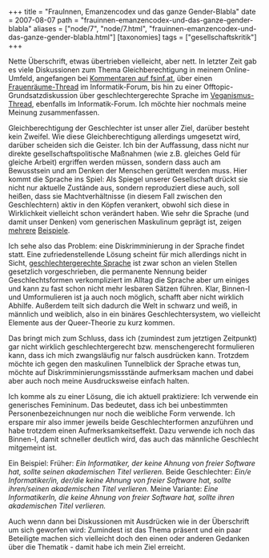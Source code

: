 +++
title = "FrauInnen, Emanzencodex und das ganze Gender-Blabla"
date = 2007-08-07
path = "frauinnen-emanzencodex-und-das-ganze-gender-blabla"
aliases = ["node/7", "node/7.html", "frauinnen-emanzencodex-und-das-ganze-gender-blabla.html"]
[taxonomies]
tags = ["gesellschaftskritik"]
+++

Nette Überschrift, etwas übertrieben vielleicht, aber nett. In letzter Zeit gab es viele Diskussionen zum Thema Gleichberechtigung in meinem Online-Umfeld, angefangen bei <a href="http://fsinf.at/node/449">Kommentaren auf fsinf.at</a>, über einen <a href="http://www.informatik-forum.at/showthread.php?t=54487">Frauenräume-Thread</a> im Informatik-Forum, bis hin zu einer Offtopic-Grundsatzdiskussion über geschlechtergerechte Sprache im <a href="http://www.informatik-forum.at/showthread.php?t=53667">Veganismus-Thread</a>, ebenfalls im Informatik-Forum. Ich möchte hier nochmals meine Meinung zusammenfassen.

<!-- more --> Gleichberechtigung der Geschlechter ist unser aller Ziel, darüber besteht kein Zweifel. Wie diese Gleichberechtigung allerdings umgesetzt wird, darüber scheiden sich die Geister. Ich bin der Auffassung, dass nicht nur direkte gesellschaftspolitische Maßnahmen (wie z.B. gleiches Geld für gleiche Arbeit) ergriffen werden müssen, sondern dass auch am Bewusstsein und am Denken der Menschen gerüttelt werden muss. Hier kommt die Sprache ins Spiel: Als Spiegel unserer Gesellschaft drückt sie nicht nur aktuelle Zustände aus, sondern reproduziert diese auch, soll heißen, dass sie Machtverhältnisse (in diesem Fall zwischen den Geschlechtern) aktiv in den Köpfen verankert, obwohl sich diese in Wirklichkeit vielleicht schon verändert haben. Wie sehr die Sprache (und damit unser Denken) vom generischen Maskulinum geprägt ist, zeigen <a href="http://www.diss-duisburg.de/Internetbibliothek/Artikel/Gewalt_gegen_Frauen.htm">mehrere</a> <a href="http://www.informatik-forum.at/showpost.php?p=446858&amp;postcount=780">Beispiele</a>.

Ich sehe also das Problem: eine Diskrimminierung in der Sprache findet statt. Eine zufriedenstellende Lösung scheint für mich allerdings nicht in Sicht, <a href="http://www.wu-wien.ac.at/service/gender/index/edit/geschlecht_formulieren.pdf" target="_blank">geschlechtergerechte Sprache</a> ist zwar schon an vielen Stellen gesetzlich vorgeschrieben, die permanente Nennung beider Geschlechtsformen verkompliziert im Alltag die Sprache aber um einiges und kann zu fast schon nicht mehr lesbaren Sätzen führen. Klar, Binnen-I und Umformulieren ist ja auch noch möglich, schafft aber nicht wirklich Abhilfe. Außerdem teilt sich dadurch die Welt in schwarz und weiß, in männlich und weiblich, also in ein binäres Geschlechtersystem, wo vielleicht Elemente aus der Queer-Theorie zu kurz kommen.

Das bringt mich zum Schluss, dass ich (zumindest zum jetztigen Zeitpunkt) gar nicht wirklich geschlechtergerecht bzw. menschengerecht formulieren kann, dass ich mich zwangsläufig nur falsch ausdrücken kann. Trotzdem möchte ich gegen den maskulinen Tunnelblick der Sprache etwas tun, möchte auf Diskrimminierungsmissstände aufmerksam machen und dabei aber auch noch meine Ausdrucksweise einfach halten.

Ich komme als zu einer Lösung, die ich aktuell praktiziere: Ich verwende ein generisches Femininum. Das bedeutet, dass ich bei unbestimmten Personenbezeichnungen nur noch die weibliche Form verwende. Ich erspare mir also immer jeweils beide Geschlechterformen anzuführen und habe trotzdem einen Aufmerksamkeitseffekt. Dazu verwende ich noch das Binnen-I, damit schneller deutlich wird, das auch das männliche Geschlecht mitgemeint ist.

Ein Beispiel:
Früher: <em>Ein Informatiker, der keine Ahnung von freier Software hat, sollte seinen akademischen Titel verlieren.</em>
Beide Geschlechter: <em>Ein/e Informatiker/in, der/die keine Ahnung von freier Software hat, sollte ihren/seinen akademischen Titel verlieren.</em>
Meine Variante: <em>Eine InformatikerIn, die keine Ahnung von freier Software hat, sollte ihren akademischen Titel verlieren.</em>

Auch wenn dann bei Diskussionen mit Ausdrücken wie in der Überschrift um sich geworfen wird: Zumindest ist das Thema präsent und ein paar Beteiligte machen sich vielleicht doch den einen oder anderen Gedanken über die Thematik - damit habe ich mein Ziel erreicht.
        
